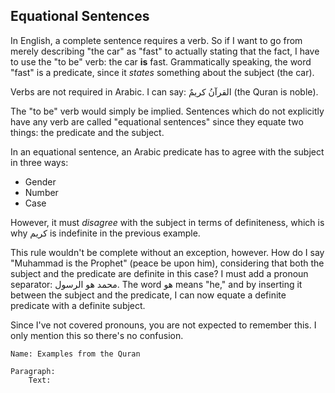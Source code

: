 ## Equational Sentences

In English, a complete sentence requires a verb. So if I want to go from merely describing "the car" as "fast" to actually stating that the fact, I have to use the "to be" verb: the car **is** fast. Grammatically speaking, the word "fast" is a predicate, since it _states_ something about the subject (the car).

Verbs are not required in Arabic. I can say: القرآنُ كريمٌ (the Quran is noble).

The "to be" verb would simply be implied. Sentences which do not explicitly have any verb are called "equational sentences" since they equate two things: the predicate and the subject.

In an equational sentence, an Arabic predicate has to agree with the subject in three ways:

- Gender
- Number
- Case

However, it must *disagree* with the subject in terms of definiteness, which is why كريم is indefinite in the previous example.

This rule wouldn't be complete without an exception, however. How do I say "Muhammad is the Prophet" (peace be upon him), considering that both the subject and the predicate are definite in this case? I must add a pronoun separator: محمد هو الرسول. The word هو means "he," and by inserting it between the subject and the predicate, I can now equate a definite predicate with a definite subject.

Since I've not covered pronouns, you are not expected to remember this. I only mention this so there's no confusion.

```
Name: Examples from the Quran

Paragraph:
	Text:

```

